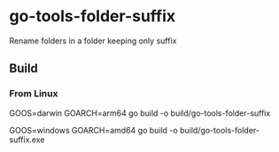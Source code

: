 # go-tools-folder-suffix

Rename folders in a folder keeping only suffix

## Build

### From Linux

GOOS=darwin GOARCH=arm64 go build -o build/go-tools-folder-suffix

GOOS=windows GOARCH=amd64 go build -o build/go-tools-folder-suffix.exe

